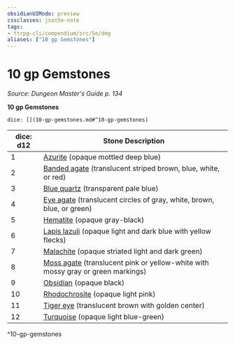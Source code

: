 ```yaml
---
obsidianUIMode: preview
cssclasses: json5e-note
tags:
- ttrpg-cli/compendium/src/5e/dmg
aliases: ["10 gp Gemstones"]
---
```

# 10 gp Gemstones
*Source: Dungeon Master's Guide p. 134* 

**10 gp Gemstones**

`dice: [](10-gp-gemstones.md#^10-gp-gemstones)`

| dice: d12 | Stone Description |
|-----------|-------------------|
| 1 | [Azurite](3-Mechanics/CLI/items/azurite.md) (opaque mottled deep blue) |
| 2 | [Banded agate](3-Mechanics/CLI/items/banded-agate.md) (translucent striped brown, blue, white, or red) |
| 3 | [Blue quartz](3-Mechanics/CLI/items/blue-quartz.md) (transparent pale blue) |
| 4 | [Eye agate](3-Mechanics/CLI/items/eye-agate.md) (translucent circles of gray, white, brown, blue, or green) |
| 5 | [Hematite](3-Mechanics/CLI/items/hematite.md) (opaque gray-black) |
| 6 | [Lapis lazuli](3-Mechanics/CLI/items/lapis-lazuli.md) (opaque light and dark blue with yellow flecks) |
| 7 | [Malachite](3-Mechanics/CLI/items/malachite.md) (opaque striated light and dark green) |
| 8 | [Moss agate](3-Mechanics/CLI/items/moss-agate.md) (translucent pink or yellow-white with mossy gray or green markings) |
| 9 | [Obsidian](3-Mechanics/CLI/items/obsidian.md) (opaque black) |
| 10 | [Rhodochrosite](3-Mechanics/CLI/items/rhodochrosite.md) (opaque light pink) |
| 11 | [Tiger eye](3-Mechanics/CLI/items/tiger-eye.md) (translucent brown with golden center) |
| 12 | [Turquoise](3-Mechanics/CLI/items/turquoise.md) (opaque light blue-green) |
^10-gp-gemstones